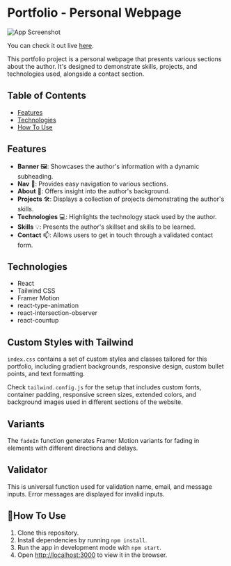 # Portfolio - Personal Webpage

![App Screenshot]()

You can check it out live [here]().

This portfolio project is a personal webpage that presents various sections about the author. It's designed to demonstrate skills, projects, and technologies used, alongside a contact section.

## Table of Contents
- [Features](#features)
- [Technologies](#technologies)
- [How To Use](#how-to-use)

## Features <a name="features"></a>

- **Banner** 🖼️: Showcases the author's information with a dynamic subheading.
- **Nav** 🧭: Provides easy navigation to various sections.
- **About** 👤: Offers insight into the author's background.
- **Projects** 🛠️: Displays a collection of projects demonstrating the author's skills.
- **Technologies** 💻: Highlights the technology stack used by the author.
- **Skills** 💡: Presents the author's skillset and skills to be learned.
- **Contact** 📫: Allows users to get in touch through a validated contact form.

## Technologies <a name="technologies"></a>

- React
- Tailwind CSS
- Framer Motion
- react-type-animation
- react-intersection-observer
- react-countup


## Custom Styles with Tailwind

`index.css` contains a set of custom styles and classes tailored for this portfolio, including gradient backgrounds, responsive design, custom bullet points, and text formatting.

Check `tailwind.config.js` for the setup that includes custom fonts, container padding, responsive screen sizes, extended colors, and background images used in different sections of the website.

## Variants 

The `fadeIn` function generates Framer Motion variants for fading in elements with different directions and delays.

## Validator

This is universal function used for validation name, email, and message inputs. Error messages are displayed for invalid inputs.



## 🚀How To Use <a name="how-to-use"></a>

1. Clone this repository.
2. Install dependencies by running `npm install`.
3. Run the app in development mode with `npm start`.
4. Open [http://localhost:3000](http://localhost:3000) to view it in the browser.


